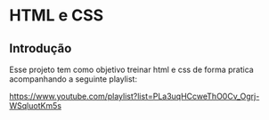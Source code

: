 # HTML e CSS

## Introdução

Esse projeto tem como objetivo treinar html e css de forma pratica acompanhando a seguinte playlist:

https://www.youtube.com/playlist?list=PLa3uqHCcweThO0Cv_Ogrj-WSqluotKm5s